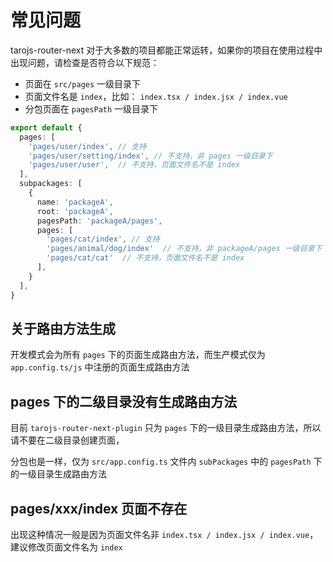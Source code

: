 # 常见问题

tarojs-router-next 对于大多数的项目都能正常运转，如果你的项目在使用过程中出现问题，请检查是否符合以下规范：

- 页面在 `src/pages` 一级目录下
- 页面文件名是 `index`，比如： `index.tsx / index.jsx / index.vue`
- 分包页面在 `pagesPath` 一级目录下

```typescript
export default {
  pages: [
    'pages/user/index', // 支持
    'pages/user/setting/index', // 不支持，非 pages 一级目录下
    'pages/user/user',  // 不支持，页面文件名不是 index
  ],
  subpackages: [
    {
      name: 'packageA',
      root: 'packageA',
      pagesPath: 'packageA/pages',
      pages: [
        'pages/cat/index', // 支持
        'pages/animal/dog/index'  // 不支持，非 packageA/pages 一级目录下
        'pages/cat/cat'  // 不支持，页面文件名不是 index
      ],
    }
  ],
}

```

## 关于路由方法生成

开发模式会为所有 `pages` 下的页面生成路由方法，而生产模式仅为 `app.config.ts/js` 中注册的页面生成路由方法

## pages 下的二级目录没有生成路由方法

目前 `tarojs-router-next-plugin` 只为 `pages` 下的一级目录生成路由方法，所以请不要在二级目录创建页面，

分包也是一样，仅为 `src/app.config.ts` 文件内 `subPackages` 中的 `pagesPath` 下的一级目录生成路由方法

## pages/xxx/index 页面不存在

出现这种情况一般是因为页面文件名非 `index.tsx / index.jsx / index.vue`，建议修改页面文件名为 `index`
